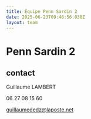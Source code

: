 ```yaml
---
title: Équipe Penn Sardin 2
date: 2025-06-23T09:46:56.038Z
layout: team
---
```


# Penn Sardin 2



## contact 

Guillaume LAMBERT

06 27 08 15 60

guillaumededz@laposte.net

